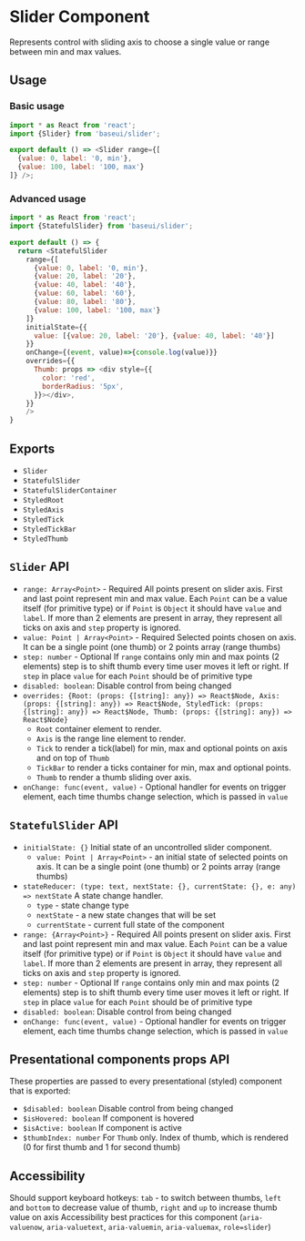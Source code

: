 # Slider Component

Represents control with sliding axis to choose a single value or range between min and max values.

## Usage

### Basic usage

```javascript
import * as React from 'react';
import {Slider} from 'baseui/slider';

export default () => <Slider range={[
  {value: 0, label: '0, min'},
  {value: 100, label: '100, max'}
]} />;
```

### Advanced usage

```javascript
import * as React from 'react';
import {StatefulSlider} from 'baseui/slider';

export default () => {
  return <StatefulSlider
    range={[
      {value: 0, label: '0, min'},
      {value: 20, label: '20'},
      {value: 40, label: '40'},
      {value: 60, label: '60'},
      {value: 80, label: '80'},
      {value: 100, label: '100, max'}
    ]}
    initialState={{
      value: [{value: 20, label: '20'}, {value: 40, label: '40'}]
    }}
    onChange={(event, value)=>{console.log(value)}}
    overrides={{
      Thumb: props => <div style={{
        color: 'red',
        borderRadius: '5px',
      }}></div>,
    }}
    />
}
```

## Exports

* `Slider`
* `StatefulSlider`
* `StatefulSliderContainer`
* `StyledRoot`
* `StyledAxis`
* `StyledTick`
* `StyledTickBar`
* `StyledThumb`

## `Slider` API

* `range: Array<Point>` - Required
  All points present on slider axis. First and last point represent min and max value. Each `Point` can be a value itself (for primitive type) or if `Point` is `Object` it should have `value` and `label`. If more than 2 elements are present in array, they represent all ticks on axis and `step` property is ignored.
* `value: Point | Array<Point>` - Required
  Selected points chosen on axis. It can be a single point (one thumb) or 2 points array (range thumbs)
* `step: number` - Optional
  If `range` contains only min and max points (2 elements) step is to shift thumb every time user moves it left or right. If `step` in place `value` for each `Point` should be of primitive type
* `disabled: boolean`:
  Disable control from being changed  
* `overrides: {Root: (props: {[string]: any}) => React$Node, Axis: (props: {[string]: any}) => React$Node, StyledTick: (props: {[string]: any}) => React$Node, Thumb: (props: {[string]: any}) => React$Node}`
  * `Root` container element to render.
  * `Axis` is the range line element to render.
  * `Tick` to render a tick(label) for min, max and optional points on axis and on top of `Thumb`
  * `TickBar` to render a ticks container for min, max and optional points.
  * `Thumb` to render a thumb sliding over axis.
* `onChange: func(event, value)` - Optional
  handler for events on trigger element, each time thumbs change selection, which is passed in `value`

## `StatefulSlider` API

* `initialState: {}`
  Initial state of an uncontrolled slider component.
  * `value: Point | Array<Point>` - an initial state of selected points on axis. It can be a single point (one thumb) or 2 points array (range thumbs)
* `stateReducer: (type: text, nextState: {}, currentState: {}, e: any) => nextState`
  A state change handler.
  * `type` - state change type
  * `nextState` - a new state changes that will be set
  * `currentState` - current full state of the component
* `range: {Array<Point>}` - Required
  All points present on slider axis. First and last point represent min and max value. Each `Point` can be a value itself (for primitive type) or if `Point` is `Object` it should have `value` and `label`. If more than 2 elements are present in array, they represent all ticks on axis and `step` property is ignored.
* `step: number` - Optional
  If `range` contains only min and max points (2 elements) step is to shift thumb every time user moves it left or right. If `step` in place `value` for each `Point` should be of primitive type
* `disabled: boolean`:
  Disable control from being changed  
* `onChange: func(event, value)` - Optional
  handler for events on trigger element, each time thumbs change selection, which is passed in `value`

## Presentational components props API

These properties are passed to every presentational (styled) component that is exported:

* `$disabled: boolean`
  Disable control from being changed
* `$isHovered: boolean`
  If component is hovered
* `$isActive: boolean`
  If component is active
* `$thumbIndex: number`
  For `Thumb` only. Index of thumb, which is rendered (0 for first thumb and 1 for second thumb)

## Accessibility

Should support keyboard hotkeys: `tab` - to switch between thumbs, `left` and `bottom` to decrease value of thumb, `right` and `up` to increase thumb value on axis
Accessibility best practices for this component (`aria-valuenow`, `aria-valuetext`, `aria-valuemin`, `aria-valuemax`, `role=slider`)
